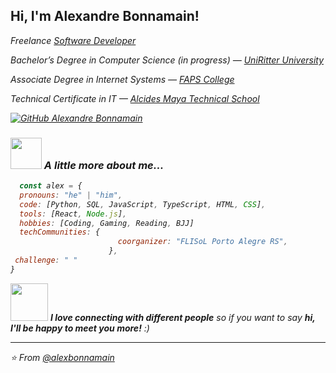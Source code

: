 
<h2>Hi, I'm Alexandre Bonnamain!</h2>
<p><em>
Freelance <a href="xxxxx" target="_blank" rel="noopener noreferrer">Software Developer</a><br />

Bachelor’s Degree in Computer Science (in progress) — 
<a href="https://www.uniritter.edu.br/">UniRitter University</a><br />

Associate Degree in Internet Systems — 
<a href="https://faculdadefaps.edu.br/">FAPS College</a><br />

Technical Certificate in IT — 
<a href="https://alcidesmaya.edu.br/">Alcides Maya Technical School</a><br />

[![GitHub Alexandre Bonnamain](https://img.shields.io/github/followers/alexbonnamain?label=follow&style=social)](https://github.com/alexbonnamain)

### <img src="https://media.giphy.com/media/VgCDAzcKvsR6OM0uWg/giphy.gif" width="50"> A little more about me...  

```javascript
  const alex = {
  pronouns: "he" | "him",
  code: [Python, SQL, JavaScript, TypeScript, HTML, CSS],
  tools: [React, Node.js],
  hobbies: [Coding, Gaming, Reading, BJJ]
  techCommunities: {
                        coorganizer: "FLISoL Porto Alegre RS",
                      },
 challenge: " "
}
```

<img src="https://media.giphy.com/media/LnQjpWaON8nhr21vNW/giphy.gif" width="60"> <em><b>I love connecting with different people</b> so if you want to say <b>hi, I'll be happy to meet you more!</b> :)</em>

---

⭐️ From [@alexbonnamain](https://github.com/alexbonnamain)
